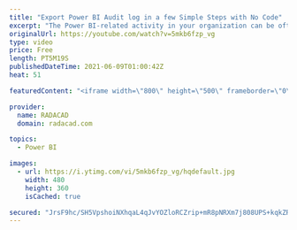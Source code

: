 ```yaml
---
title: "Export Power BI Audit log in a few Simple Steps with No Code"
excerpt: "The Power BI-related activity in your organization can be often useful. You can use the activity (audit) log to determine the behavior of the users and enhance the adoption of Power BI in your organization. To get the audit log, however, the process isn't simplified yet. In this article and video, I"
originalUrl: https://youtube.com/watch?v=5mkb6fzp_vg
type: video
price: Free
length: PT5M19S
publishedDateTime: 2021-06-09T01:00:42Z
heat: 51

featuredContent: "<iframe width=\"800\" height=\"500\" frameborder=\"0\" src=\"https://www.youtube.com/embed/5mkb6fzp_vg\" allow=\"accelerometer; autoplay; encrypted-media; gyroscope; picture-in-picture\" allowfullscreen></iframe>"

provider:
  name: RADACAD
  domain: radacad.com

topics:
  - Power BI

images:
  - url: https://i.ytimg.com/vi/5mkb6fzp_vg/hqdefault.jpg
    width: 480
    height: 360
    isCached: true

secured: "JrsF9hc/SH5VpshoiNXhqaL4qJvYOZloRCZrip+mR8pNRXm7j808UPS+kqkZRfb5e//Sr8BBmJC5abbv1gU+BsO3wNzrLf1gHTuiTY3+xR/dGz8ScQ3gWohxWtdJAcIvAwPo5TbPq/+FRV8q8YDB6JtHRchbrqTJacij7ZlSc6wBb4jPUIa0fPRwMqwbnQbcuOotiTfCjxaSFUnKGCLJZe0ARiD9EVMptgkFSUTf1qE9LZweUP9gxucE+PlAa9gQOc8SU8ncdKSO16Hr6AveB05D9Vt1ALQYs2uDyW0B2LnBquRBMhH/32r0k0pQ7Rdn36PokENUMOmtKT3eOtDe/jIK2Lp47UcjZv2nm6UtvRszI3W3NEeusMEMwCDpPJwMU42KYa8c+OBA2NwdbVvgjlPmouLSEqswFyIQM+6vb4c=;lT8OXIxnPjIK6dYD9Ngy8w=="
---
```


